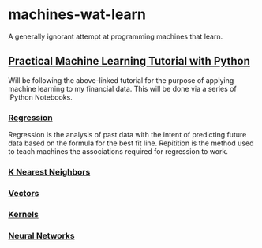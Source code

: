 # machines-wat-learn

A generally ignorant attempt at programming machines that learn.

## [Practical Machine Learning Tutorial with Python](https://pythonprogramming.net/machine-learning-tutorial-python-introduction/)

Will be following the above-linked tutorial for the purpose of applying machine learning to my financial data. This will be done via a series of iPython Notebooks.

### [Regression](https://pythonprogramming.net/regression-introduction-machine-learning-tutorial/)

Regression is the analysis of past data with the intent of predicting future data based on the formula for the best fit line. Repitition is the method used to teach machines the associations required for regression to work.

### [K Nearest Neighbors](https://pythonprogramming.net/k-nearest-neighbors-intro-machine-learning-tutorial/)

### [Vectors](https://pythonprogramming.net/vector-basics-machine-learning-tutorial/)

### [Kernels](https://pythonprogramming.net/kernels-with-svm-machine-learning-tutorial/)

### [Neural Networks](https://pythonprogramming.net/neural-networks-machine-learning-tutorial/)

